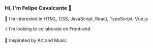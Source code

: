 ### Hi, I'm Felipe Cavalcante 👋


<p>👀 I’m interested in HTML, CSS, JavaScript, React, TypeScript, Vue.js</p>
<p>⚡ I’m looking to collaborate on Front-end</p>
<p>💞️ Inspirated by Art and Music</p>
